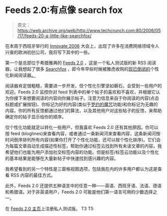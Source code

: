 # Feeds 2.0:有点像 search fox 

> 原文：<https://web.archive.org/web/http://www.techcrunch.com:80/2006/05/17/feeds-20-a-little-like-searchfox/>

 [](https://web.archive.org/web/20220928201755/http://www.feeds2.com/) 在本周于西班牙举行的 [Innovate 2006](https://web.archive.org/web/20220928201755/http://www.innovate-events.com/2006/) 大会上，出现了许多在消费网络领域令人兴奋的欧洲初创公司，我将写下其中的一些。

第一个是总部位于希腊雅典的 [Feeds 2.0](https://web.archive.org/web/20220928201755/http://www.feeds2.com/) ，这是一个私人测试版的新 RSS 阅读器，让我想起了很多 [Searchfox](https://web.archive.org/web/20220928201755/http://www.beta.techcrunch.com/2005/09/12/searchfox-personalized-rss-reader/) ，即今年早些时候被雅虎收购的[现已倒闭的](https://web.archive.org/web/20220928201755/http://www.beta.techcrunch.com/2006/01/10/searchfox-to-shut-down/)个性化新闻阅读器[。](https://web.archive.org/web/20220928201755/http://www.beta.techcrunch.com/2006/01/16/yahoo-acquires-searchfox-assets/)

阅读器肯定很粗糙，需要进一步开发，但个性化引擎坚如磐石，会受到一些用户的欢迎。Feeds 2.0 监控你对 feed 列表中的单个帖子的喜欢和不喜欢，并根据它认为你接下来想要阅读的内容向你展示帖子。注意力信息来自于你阅读的内容(点击标题或扩展按钮)、你标记为好的内容(类似于[罗约的魔咒](https://web.archive.org/web/20220928201755/http://www.beta.techcrunch.com/2006/03/16/rojo-gets-relevant/)功能)和你标记为无趣的内容。你的所有反馈都通过他们的算法，以及其他用户对这些帖子的反馈，来帮助确定你的帖子显示给你的顺序。

仅个性化功能就足以转化一些用户，但我喜欢 Feeds 2.0 还有其他原因。你可以按 feed (bloglines)来查看内容，或者通过一条新闻河来查看内容，这条新闻河按时间倒序排列所有内容(如果你打开了个性化功能，还可以按个性化排序)。它们会为每篇文章自动生成描述性标签，帮助你通过标签云找到所有未读文章的内容。我希望他们也能为用户添加社交标签内容的功能。但是标签/标签云功能以及个性化的基本结果是能够在大量新帖子中快速找到感兴趣的内容。

我希望看到的另一个特性是三窗格视图选项，包括我在内的许多用户都认为这是查看 RSS 内容的最佳方式。

此外，Feeds 2.0 还提供五种语言中的任意一种——英语、西班牙语、法语、德语和希腊语。对于非英语用户，Feeds 2.0 可能是他们第一语言可用的少数选择之一。

在 [Feeds 2.0 主页](https://web.archive.org/web/20220928201755/http://www.feeds2.com/)上注册私人测试版。
T3
T5
